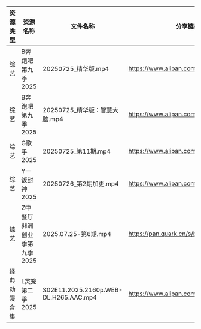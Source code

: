 | 资源类型   | 资源名称             | 文件名称                                  | 分享链接                                 | 更新时间                |
| ------ | ---------------- | ------------------------------------- | ------------------------------------ | ------------------- |
| 综艺     | B奔跑吧第九季2025      | 20250725_精华版.mp4                      | https://www.alipan.com/s/MTSVqqN5E4c | 2025-07-26 00:02:04 |
| 综艺     | B奔跑吧第九季2025      | 20250725_精华版：智慧大脑.mp4                 | https://www.alipan.com/s/MTSVqqN5E4c | 2025-07-26 00:02:04 |
| 综艺     | G歌手2025          | 20250725_第11期.mp4                     | https://www.alipan.com/s/BnAVvcGrxme | 2025-07-26 14:03:16 |
| 综艺     | Y一饭封神2025        | 20250726_第2期加更.mp4                    | https://www.alipan.com/s/w4Qpfj6YdVw | 2025-07-26 16:03:37 |
| 综艺     | Z中餐厅非洲创业季第九季2025 | 2025.07.25-第6期.mp4                    | https://pan.quark.cn/s/b593f5a4180b  | 2025-07-26 01:43:59 |
| 经典动漫合集 | L灵笼第二季2025       | S02E11.2025.2160p.WEB-DL.H265.AAC.mp4 | https://www.alipan.com/s/SDMzk82xF4L | 2025-07-26 10:02:25 |
